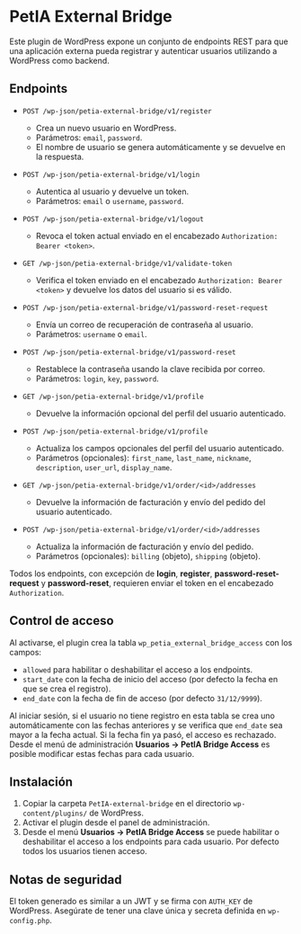 # PetIA External Bridge

Este plugin de WordPress expone un conjunto de endpoints REST para que una aplicación externa pueda registrar y autenticar usuarios utilizando a WordPress como backend.

## Endpoints

- `POST /wp-json/petia-external-bridge/v1/register`
  - Crea un nuevo usuario en WordPress.
  - Parámetros: `email`, `password`.
  - El nombre de usuario se genera automáticamente y se devuelve en la respuesta.

- `POST /wp-json/petia-external-bridge/v1/login`
  - Autentica al usuario y devuelve un token.
  - Parámetros: `email` o `username`, `password`.

- `POST /wp-json/petia-external-bridge/v1/logout`
  - Revoca el token actual enviado en el encabezado `Authorization: Bearer <token>`.

- `GET /wp-json/petia-external-bridge/v1/validate-token`
  - Verifica el token enviado en el encabezado `Authorization: Bearer <token>` y devuelve los datos del usuario si es válido.

- `POST /wp-json/petia-external-bridge/v1/password-reset-request`
  - Envía un correo de recuperación de contraseña al usuario.
  - Parámetros: `username` o `email`.

- `POST /wp-json/petia-external-bridge/v1/password-reset`
  - Restablece la contraseña usando la clave recibida por correo.
  - Parámetros: `login`, `key`, `password`.

- `GET /wp-json/petia-external-bridge/v1/profile`
  - Devuelve la información opcional del perfil del usuario autenticado.

- `POST /wp-json/petia-external-bridge/v1/profile`
  - Actualiza los campos opcionales del perfil del usuario autenticado.
  - Parámetros (opcionales): `first_name`, `last_name`, `nickname`, `description`, `user_url`, `display_name`.

- `GET /wp-json/petia-external-bridge/v1/order/<id>/addresses`
  - Devuelve la información de facturación y envío del pedido del usuario autenticado.

- `POST /wp-json/petia-external-bridge/v1/order/<id>/addresses`
  - Actualiza la información de facturación y envío del pedido.
  - Parámetros (opcionales): `billing` (objeto), `shipping` (objeto).

Todos los endpoints, con excepción de **login**, **register**, **password-reset-request** y **password-reset**, requieren enviar el token en el encabezado `Authorization`.

## Control de acceso

Al activarse, el plugin crea la tabla `wp_petia_external_bridge_access` con los campos:

- `allowed` para habilitar o deshabilitar el acceso a los endpoints.
- `start_date` con la fecha de inicio del acceso (por defecto la fecha en que se crea el registro).
- `end_date` con la fecha de fin de acceso (por defecto `31/12/9999`).

Al iniciar sesión, si el usuario no tiene registro en esta tabla se crea uno automáticamente con las fechas anteriores y se verifica que `end_date` sea mayor a la fecha actual. Si la fecha fin ya pasó, el acceso es rechazado. Desde el menú de administración **Usuarios → PetIA Bridge Access** es posible modificar estas fechas para cada usuario.

## Instalación

1. Copiar la carpeta `PetIA-external-bridge` en el directorio `wp-content/plugins/` de WordPress.
2. Activar el plugin desde el panel de administración.
3. Desde el menú **Usuarios → PetIA Bridge Access** se puede habilitar o deshabilitar el acceso a los endpoints para cada usuario. Por defecto todos los usuarios tienen acceso.

## Notas de seguridad

El token generado es similar a un JWT y se firma con `AUTH_KEY` de WordPress. Asegúrate de tener una clave única y secreta definida en `wp-config.php`.
